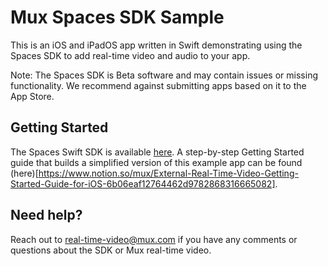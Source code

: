 # Mux Spaces SDK Sample

This is an iOS and iPadOS app written in Swift demonstrating using the Spaces SDK to add real-time video and audio to your app.

Note: The Spaces SDK is Beta software and may contain issues or missing functionality. We recommend against submitting apps based on it to the App Store.

## Getting Started

The Spaces Swift SDK is available [here](https://github.com/muxinc/mux-spaces-sdk-swift-distribution). A step-by-step Getting Started guide that builds a simplified version of this example app can be found (here)[https://www.notion.so/mux/External-Real-Time-Video-Getting-Started-Guide-for-iOS-6b06eaf12764462d9782868316665082].

## Need help?

Reach out to real-time-video@mux.com if you have any comments or questions about the SDK or Mux real-time video.